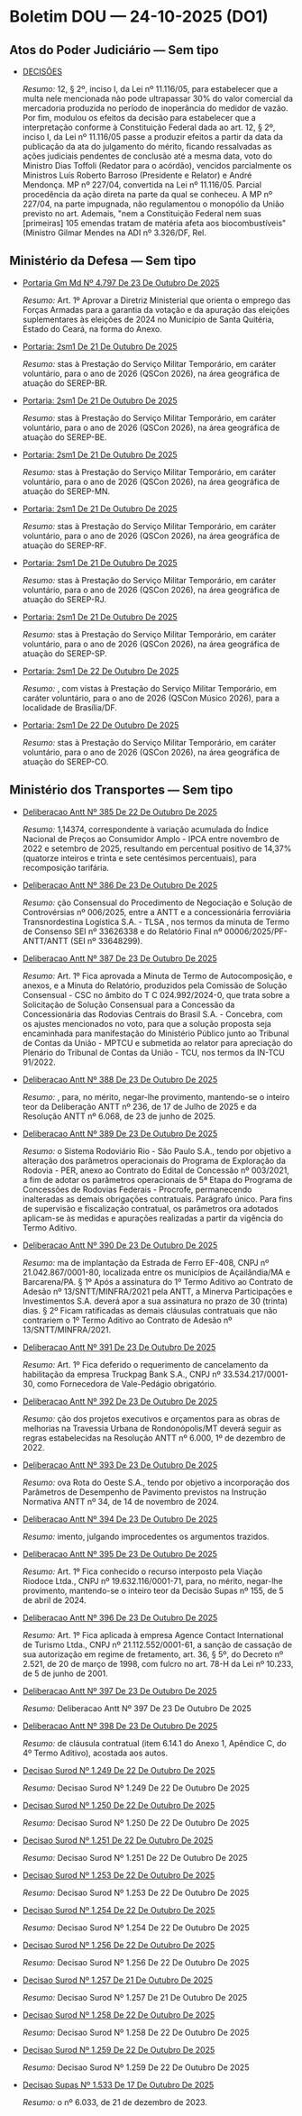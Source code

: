 # Boletim DOU — 24-10-2025 (DO1)

## Atos do Poder Judiciário — Sem tipo

- [DECISÕES](https://www.in.gov.br/web/dou/-/decisoes-664852600)
  
  _Resumo:_ 12, § 2º, inciso I, da Lei nº 11.116/05, para estabelecer que a multa nele mencionada não pode ultrapassar 30% do valor comercial da mercadoria produzida no período de inoperância do medidor de vazão. Por fim, modulou os efeitos da decisão para estabelecer que a interpretação conforme à Constituição Federal dada ao art. 12, § 2º, inciso I, da Lei nº 11.116/05 passe a produzir efeitos a partir da data da publicação da ata do julgamento do mérito, ficando ressalvadas as ações judiciais pendentes de conclusão até a mesma data, voto do Ministro Dias Toffoli (Redator para o acórdão), vencidos parcialmente os Ministros Luís Roberto Barroso (Presidente e Relator) e André Mendonça. MP nº 227/04, convertida na Lei nº 11.116/05. Parcial procedência da ação direta na parte da qual se conheceu. A MP nº 227/04, na parte impugnada, não regulamentou o monopólio da União previsto no art. Ademais, "nem a Constituição Federal nem suas [primeiras] 105 emendas tratam de matéria afeta aos biocombustíveis" (Ministro Gilmar Mendes na ADI nº 3.326/DF, Rel.

## Ministério da Defesa — Sem tipo

- [Portaria Gm Md Nº 4.797 De 23 De Outubro De 2025](https://www.in.gov.br/web/dou/-/portaria-gm-md-n-4.797-de-23-de-outubro-de-2025-664864033)
  
  _Resumo:_ Art. 1º Aprovar a Diretriz Ministerial que orienta o emprego das Forças Armadas para a garantia da votação e da apuração das eleições suplementares às eleições de 2024 no Município de Santa Quitéria, Estado do Ceará, na forma do Anexo.

- [Portaria: 2sm1 De 21 De Outubro De 2025](https://www.in.gov.br/web/dou/-/portaria-dirap-n-522/2sm1-de-21-de-outubro-de-2025-664859427)
  
  _Resumo:_ stas à Prestação do Serviço Militar Temporário, em caráter voluntário, para o ano de 2026 (QSCon 2026), na área geográfica de atuação do SEREP-BR.

- [Portaria: 2sm1 De 21 De Outubro De 2025](https://www.in.gov.br/web/dou/-/portaria-dirap-n-524/2sm1-de-21-de-outubro-de-2025-664864006)
  
  _Resumo:_ stas à Prestação do Serviço Militar Temporário, em caráter voluntário, para o ano de 2026 (QSCon 2026), na área geográfica de atuação do SEREP-BE.

- [Portaria: 2sm1 De 21 De Outubro De 2025](https://www.in.gov.br/web/dou/-/portaria-dirap-n-525/2sm1-de-21-de-outubro-de-2025-664854567)
  
  _Resumo:_ stas à Prestação do Serviço Militar Temporário, em caráter voluntário, para o ano de 2026 (QSCon 2026), na área geográfica de atuação do SEREP-MN.

- [Portaria: 2sm1 De 21 De Outubro De 2025](https://www.in.gov.br/web/dou/-/portaria-dirap-n-526/2sm1-de-21-de-outubro-de-2025-664868394)
  
  _Resumo:_ stas à Prestação do Serviço Militar Temporário, em caráter voluntário, para o ano de 2026 (QSCon 2026), na área geográfica de atuação do SEREP-RF.

- [Portaria: 2sm1 De 21 De Outubro De 2025](https://www.in.gov.br/web/dou/-/portaria-dirap-n-527/2sm1-de-21-de-outubro-de-2025-664861753)
  
  _Resumo:_ stas à Prestação do Serviço Militar Temporário, em caráter voluntário, para o ano de 2026 (QSCon 2026), na área geográfica de atuação do SEREP-RJ.

- [Portaria: 2sm1 De 21 De Outubro De 2025](https://www.in.gov.br/web/dou/-/portaria-dirap-n-528/2sm1-de-21-de-outubro-de-2025-664865099)
  
  _Resumo:_ stas à Prestação do Serviço Militar Temporário, em caráter voluntário, para o ano de 2026 (QSCon 2026), na área geográfica de atuação do SEREP-SP.

- [Portaria: 2sm1 De 22 De Outubro De 2025](https://www.in.gov.br/web/dou/-/portaria-dirap-n-530/2sm1-de-22-de-outubro-de-2025-664868371)
  
  _Resumo:_ , com vistas à Prestação do Serviço Militar Temporário, em caráter voluntário, para o ano de 2026 (QSCon Músico 2026), para a localidade de Brasília/DF.

- [Portaria: 2sm1 De 22 De Outubro De 2025](https://www.in.gov.br/web/dou/-/portaria-dirap-n-531/2sm1-de-22-de-outubro-de-2025-664873423)
  
  _Resumo:_ stas à Prestação do Serviço Militar Temporário, em caráter voluntário, para o ano de 2026 (QSCon 2026), na área geográfica de atuação do SEREP-CO.

## Ministério dos Transportes — Sem tipo

- [Deliberacao Antt Nº 385 De 22 De Outubro De 2025](https://www.in.gov.br/web/dou/-/deliberacao-antt-n-385-de-22-de-outubro-de-2025-664874057)
  
  _Resumo:_ 1,14374, correspondente à variação acumulada do Índice Nacional de Preços ao Consumidor Amplo - IPCA entre novembro de 2022 e setembro de 2025, resultando em percentual positivo de 14,37% (quatorze inteiros e trinta e sete centésimos percentuais), para recomposição tarifária.

- [Deliberacao Antt Nº 386 De 23 De Outubro De 2025](https://www.in.gov.br/web/dou/-/deliberacao-antt-n-386-de-23-de-outubro-de-2025-664859902)
  
  _Resumo:_ ção Consensual do Procedimento de Negociação e Solução de Controvérsias nº 006/2025, entre a ANTT e a concessionária ferroviária Transnordestina Logística S.A. - TLSA , nos termos da minuta de Termo de Consenso SEI nº 33626338 e do Relatório Final nº 00006/2025/PF-ANTT/ANTT (SEI nº 33648299).

- [Deliberacao Antt Nº 387 De 23 De Outubro De 2025](https://www.in.gov.br/web/dou/-/deliberacao-antt-n-387-de-23-de-outubro-de-2025-664858234)
  
  _Resumo:_ Art. 1º Fica aprovada a Minuta de Termo de Autocomposição, e anexos, e a Minuta do Relatório, produzidos pela Comissão de Solução Consensual - CSC no âmbito do T C 024.992/2024-0, que trata sobre a Solicitação de Solução Consensual para a Concessão da Concessionária das Rodovias Centrais do Brasil S.A. - Concebra, com os ajustes mencionados no voto, para que a solução proposta seja encaminhada para manifestação do Ministério Público junto ao Tribunal de Contas da União - MPTCU e submetida ao relator para apreciação do Plenário do Tribunal de Contas da União - TCU, nos termos da IN-TCU 91/2022.

- [Deliberacao Antt Nº 388 De 23 De Outubro De 2025](https://www.in.gov.br/web/dou/-/deliberacao-antt-n-388-de-23-de-outubro-de-2025-664877934)
  
  _Resumo:_ , para, no mérito, negar-lhe provimento, mantendo-se o inteiro teor da Deliberação ANTT nº 236, de 17 de Julho de 2025 e da Resolução ANTT nº 6.068, de 23 de junho de 2025.

- [Deliberacao Antt Nº 389 De 23 De Outubro De 2025](https://www.in.gov.br/web/dou/-/deliberacao-antt-n-389-de-23-de-outubro-de-2025-664854948)
  
  _Resumo:_ o Sistema Rodoviário Rio - São Paulo S.A., tendo por objetivo a alteração dos parâmetros operacionais do Programa de Exploração da Rodovia - PER, anexo ao Contrato do Edital de Concessão nº 003/2021, a fim de adotar os parâmetros operacionais de 5ª Etapa do Programa de Concessões de Rodovias Federais - Procrofe, permanecendo inalteradas as demais obrigações contratuais. Parágrafo único. Para fins de supervisão e fiscalização contratual, os parâmetros ora adotados aplicam-se às medidas e apurações realizadas a partir da vigência do Termo Aditivo.

- [Deliberacao Antt Nº 390 De 23 De Outubro De 2025](https://www.in.gov.br/web/dou/-/deliberacao-antt-n-390-de-23-de-outubro-de-2025-664852704)
  
  _Resumo:_ ma de implantação da Estrada de Ferro EF-408, CNPJ nº 21.042.867/0001-80, localizada entre os municípios de Açailândia/MA e Barcarena/PA. § 1º Após a assinatura do 1º Termo Aditivo ao Contrato de Adesão nº 13/SNTT/MINFRA/2021 pela ANTT, a Minerva Participações e Investimentos S.A. deverá apor a sua assinatura no prazo de 30 (trinta) dias. § 2º Ficam ratificadas as demais cláusulas contratuais que não contrariem o 1º Termo Aditivo ao Contrato de Adesão nº 13/SNTT/MINFRA/2021.

- [Deliberacao Antt Nº 391 De 23 De Outubro De 2025](https://www.in.gov.br/web/dou/-/deliberacao-antt-n-391-de-23-de-outubro-de-2025-664861991)
  
  _Resumo:_ Art. 1º Fica deferido o requerimento de cancelamento da habilitação da empresa Truckpag Bank S.A., CNPJ nº 33.534.217/0001-30, como Fornecedora de Vale-Pedágio obrigatório.

- [Deliberacao Antt Nº 392 De 23 De Outubro De 2025](https://www.in.gov.br/web/dou/-/deliberacao-antt-n-392-de-23-de-outubro-de-2025-664848211)
  
  _Resumo:_ ção dos projetos executivos e orçamentos para as obras de melhorias na Travessia Urbana de Rondonópolis/MT deverá seguir as regras estabelecidas na Resolução ANTT nº 6.000, 1º de dezembro de 2022.

- [Deliberacao Antt Nº 393 De 23 De Outubro De 2025](https://www.in.gov.br/web/dou/-/deliberacao-antt-n-393-de-23-de-outubro-de-2025-664854887)
  
  _Resumo:_ ova Rota do Oeste S.A., tendo por objetivo a incorporação dos Parâmetros de Desempenho de Pavimento previstos na Instrução Normativa ANTT nº 34, de 14 de novembro de 2024.

- [Deliberacao Antt Nº 394 De 23 De Outubro De 2025](https://www.in.gov.br/web/dou/-/deliberacao-antt-n-394-de-23-de-outubro-de-2025-664852676)
  
  _Resumo:_ imento, julgando improcedentes os argumentos trazidos.

- [Deliberacao Antt Nº 395 De 23 De Outubro De 2025](https://www.in.gov.br/web/dou/-/deliberacao-antt-n-395-de-23-de-outubro-de-2025-664879080)
  
  _Resumo:_ Art. 1º Fica conhecido o recurso interposto pela Viação Riodoce Ltda., CNPJ nº 19.632.116/0001-71, para, no mérito, negar-lhe provimento, mantendo-se o inteiro teor da Decisão Supas nº 155, de 5 de abril de 2024.

- [Deliberacao Antt Nº 396 De 23 De Outubro De 2025](https://www.in.gov.br/web/dou/-/deliberacao-antt-n-396-de-23-de-outubro-de-2025-664848137)
  
  _Resumo:_ Art. 1º Fica aplicada à empresa Agence Contact International de Turismo Ltda., CNPJ nº 21.112.552/0001-61, a sanção de cassação de sua autorização em regime de fretamento, art. 36, § 5º, do Decreto nº 2.521, de 20 de março de 1998, com fulcro no art. 78-H da Lei nº 10.233, de 5 de junho de 2001.

- [Deliberacao Antt Nº 397 De 23 De Outubro De 2025](https://www.in.gov.br/web/dou/-/deliberacao-antt-n-397-de-23-de-outubro-de-2025-664879001)
  
  _Resumo:_ Deliberacao Antt Nº 397 De 23 De Outubro De 2025

- [Deliberacao Antt Nº 398 De 23 De Outubro De 2025](https://www.in.gov.br/web/dou/-/deliberacao-antt-n-398-de-23-de-outubro-de-2025-664866511)
  
  _Resumo:_ de cláusula contratual (item 6.14.1 do Anexo 1, Apêndice C, do 4º Termo Aditivo), acostada aos autos.

- [Decisao Surod Nº 1.249 De 22 De Outubro De 2025](https://www.in.gov.br/web/dou/-/decisao-surod-n-1.249-de-22-de-outubro-de-2025-664851917)
  
  _Resumo:_ Decisao Surod Nº 1.249 De 22 De Outubro De 2025

- [Decisao Surod Nº 1.250 De 22 De Outubro De 2025](https://www.in.gov.br/web/dou/-/decisao-surod-n-1.250-de-22-de-outubro-de-2025-664759618)
  
  _Resumo:_ Decisao Surod Nº 1.250 De 22 De Outubro De 2025

- [Decisao Surod Nº 1.251 De 22 De Outubro De 2025](https://www.in.gov.br/web/dou/-/decisao-surod-n-1.251-de-22-de-outubro-de-2025-664854769)
  
  _Resumo:_ Decisao Surod Nº 1.251 De 22 De Outubro De 2025

- [Decisao Surod Nº 1.253 De 22 De Outubro De 2025](https://www.in.gov.br/web/dou/-/decisao-surod-n-1.253-de-22-de-outubro-de-2025-664880570)
  
  _Resumo:_ Decisao Surod Nº 1.253 De 22 De Outubro De 2025

- [Decisao Surod Nº 1.254 De 22 De Outubro De 2025](https://www.in.gov.br/web/dou/-/decisao-surod-n-1.254-de-22-de-outubro-de-2025-664851794)
  
  _Resumo:_ Decisao Surod Nº 1.254 De 22 De Outubro De 2025

- [Decisao Surod Nº 1.256 De 22 De Outubro De 2025](https://www.in.gov.br/web/dou/-/decisao-surod-n-1.256-de-22-de-outubro-de-2025-664877357)
  
  _Resumo:_ Decisao Surod Nº 1.256 De 22 De Outubro De 2025

- [Decisao Surod Nº 1.257 De 21 De Outubro De 2025](https://www.in.gov.br/web/dou/-/decisao-surod-n-1.257-de-21-de-outubro-de-2025-664865201)
  
  _Resumo:_ Decisao Surod Nº 1.257 De 21 De Outubro De 2025

- [Decisao Surod Nº 1.258 De 22 De Outubro De 2025](https://www.in.gov.br/web/dou/-/decisao-surod-n-1.258-de-22-de-outubro-de-2025-664759488)
  
  _Resumo:_ Decisao Surod Nº 1.258 De 22 De Outubro De 2025

- [Decisao Surod Nº 1.259 De 22 De Outubro De 2025](https://www.in.gov.br/web/dou/-/decisao-surod-n-1.259-de-22-de-outubro-de-2025-664856465)
  
  _Resumo:_ Decisao Surod Nº 1.259 De 22 De Outubro De 2025

- [Decisao Supas Nº 1.533 De 17 De Outubro De 2025](https://www.in.gov.br/web/dou/-/decisao-supas-n-1.533-de-17-de-outubro-de-2025-664857856)
  
  _Resumo:_ o nº 6.033, de 21 de dezembro de 2023.
